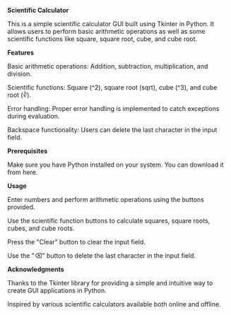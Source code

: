 **Scientific Calculator**

This is a simple scientific calculator GUI built using Tkinter in Python. It allows users to perform basic arithmetic operations as well as some scientific functions like square, square root, cube, and cube root.

**Features**

Basic arithmetic operations: Addition, subtraction, multiplication, and division.

Scientific functions: Square (^2), square root (sqrt), cube (^3), and cube root (∛).

Error handling: Proper error handling is implemented to catch exceptions during evaluation.

Backspace functionality: Users can delete the last character in the input field.

**Prerequisites**

Make sure you have Python installed on your system. You can download it from here.

**Usage**

Enter numbers and perform arithmetic operations using the buttons provided.

Use the scientific function buttons to calculate squares, square roots, cubes, and cube roots.

Press the "Clear" button to clear the input field.

Use the "⌫" button to delete the last character in the input field.

**Acknowledgments**

Thanks to the Tkinter library for providing a simple and intuitive way to create GUI applications in Python.

Inspired by various scientific calculators available both online and offline.
